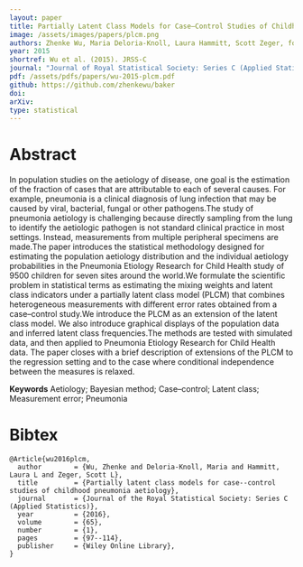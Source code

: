 ```yaml
---
layout: paper
title: Partially Latent Class Models for Case–Control Studies of Childhood Pneumonia Aetiology
image: /assets/images/papers/plcm.png
authors: Zhenke Wu, Maria Deloria-Knoll, Laura Hammitt, Scott Zeger, for the Pneumonia Etiology Research for Child Health Core Team
year: 2015
shortref: Wu et al. (2015). JRSS-C
journal: "Journal of Royal Statistical Society: Series C (Applied Statistics)"
pdf: /assets/pdfs/papers/wu-2015-plcm.pdf
github: https://github.com/zhenkewu/baker
doi: 
arXiv: 
type: statistical
---
```


# Abstract

In population studies on the aetiology of disease, one goal is the estimation of
the fraction of cases that are attributable to each of several causes. For example, pneumonia
is a clinical diagnosis of lung infection that may be caused by viral, bacterial, fungal or other
pathogens.The study of pneumonia aetiology is challenging because directly sampling from the
lung to identify the aetiologic pathogen is not standard clinical practice in most settings. Instead,
measurements from multiple peripheral specimens are made.The paper introduces the statistical
methodology designed for estimating the population aetiology distribution and the individual
aetiology probabilities in the Pneumonia Etiology Research for Child Health study of 9500 children
for seven sites around the world.We formulate the scientific problem in statistical terms
as estimating the mixing weights and latent class indicators under a partially latent class model
(PLCM) that combines heterogeneous measurements with different error rates obtained from a
case–control study.We introduce the PLCM as an extension of the latent class model. We also introduce
graphical displays of the population data and inferred latent class frequencies.The methods
are tested with simulated data, and then applied to Pneumonia Etiology Research for Child
Health data. The paper closes with a brief description of extensions of the PLCM to the regression
setting and to the case where conditional independence between the measures is relaxed.

**Keywords** Aetiology; Bayesian method; Case–control; Latent class; Measurement error;
Pneumonia

# Bibtex

```
@Article{wu2016plcm,
  author        = {Wu, Zhenke and Deloria-Knoll, Maria and Hammitt, Laura L and Zeger, Scott L},
  title         = {Partially latent class models for case--control studies of childhood pneumonia aetiology},
  journal       = {Journal of the Royal Statistical Society: Series C (Applied Statistics)},
  year          = {2016},
  volume        = {65},
  number        = {1},
  pages         = {97--114},
  publisher     = {Wiley Online Library},
}
```